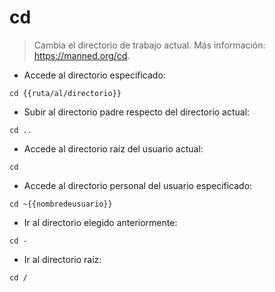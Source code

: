 # cd

> Cambia el directorio de trabajo actual.
> Más información: <https://manned.org/cd>.

- Accede al directorio especificado:

`cd {{ruta/al/directorio}}`

- Subir al directorio padre respecto del directorio actual:

`cd ..`

- Accede al directorio raíz del usuario actual:

`cd`

- Accede al directorio personal del usuario especificado:

`cd ~{{nombredeusuario}}`

- Ir al directorio elegido anteriormente:

`cd -`

- Ir al directorio raíz:

`cd /`
